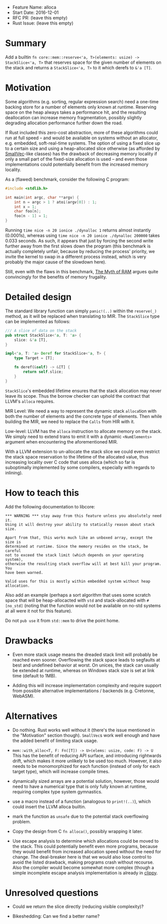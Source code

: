 - Feature Name: alloca
- Start Date: 2016-12-01
- RFC PR: (leave this empty)
- Rust Issue: (leave this empty)

# Summary
[summary]: #summary

Add a builtin `fn core::mem::reserve<'a, T>(elements: usize) -> StackSlice<'a, T>` that reserves space for the given
number of elements on the stack and returns a `StackSlice<'a, T>` to it which derefs to `&'a [T]`.

# Motivation
[motivation]: #motivation

Some algorithms (e.g. sorting, regular expression search) need a one-time backing store for a number of elements only
known at runtime. Reserving space on the heap always takes a performance hit, and the resulting deallocation can
increase memory fragmentation, possibly slightly degrading allocation performance further down the road.

If Rust included this zero-cost abstraction, more of these algorithms could run at full speed – and would be available
on systems without an allocator, e.g. embedded, soft-real-time systems. The option of using a fixed slice up to a
certain size and using a heap-allocated slice otherwise (as afforded by
[SmallVec](https://crates.io/crates/smallvec)-like classes) has the drawback of decreasing memory locality if only a
small part of the fixed-size allocation is used – and even those implementations could potentially benefit from the
increased memory locality.

As a (flawed) benchmark, consider the following C program:

```C
#include <stdlib.h>

int main(int argc, char **argv) {
    int n = argc > 1 ? atoi(argv[0]) : 1;
    int x = 1;
    char foo[n];
    foo[n - 1] = 1;
}
```

Running `time nice -n 20 ionice ./dynalloc 1` returns almost instantly (0.0001s), whereas using `time nice -n 20 ionice
./dynalloc 200000` takes 0.033 seconds. As such, it appears that just by forcing the second write further away from the
first slows down the program (this benchmark is actually completely unfair, because by reducing the process' priority,
we invite the kernel to swap in a different process instead, which is very probably the major cause of the slowdown
here).

Still, even with the flaws in this benchmark,
[The Myth of RAM](http://www.ilikebigbits.com/blog/2014/4/21/the-myth-of-ram-part-i) argues quite convincingly for the
benefits of memory frugality.


# Detailed design
[design]: #detailed-design

The standard library function can simply `panic!(..)` within the `reserve(_)` method, as it will be replaced when
translating to MIR. The `StackSlice` type can be implemented as follows:

```Rust
/// A slice of data on the stack
pub struct StackSlice<'a, T: 'a> {
    slice: &'a [T],
}

impl<'a, T: 'a> Deref for StackSlice<'a, T> {
    type Target = [T];

    fn deref(&self) -> &[T] {
        return self.slice;
    }
}
```

`StackSlice`'s embedded lifetime ensures that the stack allocation may never leave its scope. Thus the borrow checker
can uphold the contract that LLVM's `alloca` requires.

MIR Level: We need a way to represent the dynamic stack `alloca`tion with both the number of elements and the concrete
type of elements. Then while building the MIR, we need to replace the `Calls` from HIR with it.

Low-level: LLVM has the `alloca` instruction to allocate memory on the stack. We simply need to extend trans to emit it
with a dynamic `<NumElements>` argument when encountering the aforementioned MIR.

With a LLVM extension to un-allocate the stack slice we could even restrict the stack space reservation to the lifetime
of the allocated value, thus increasing locality over C code that uses alloca (which so far is suboptimally implemented
by some compilers, especially with regards to inlining).

# How to teach this

Add the following documentation to libcore:

```
*** WARNING *** stay away from this feature unless you absolutely need it.
Using it will destroy your ability to statically reason about stack size.

Apart from that, this works much like an unboxed array, except the size is
determined at runtime. Since the memory resides on the stack, be careful
not to exceed the stack limit (which depends on your operating system),
otherwise the resulting stack overflow will at best kill your program. You
have been warned.

Valid uses for this is mostly within embedded system without heap allocation.
```

Also add an example (perhaps a sort algorithm that uses some scratch space that will be heap-allocacted with `std` and
stack-allocated with `#[no_std]` (noting that the function would not be available on no-std systems at all were it not
for this feature).

Do not `pub use` it from `std::mem` to drive the point home.

# Drawbacks
[drawbacks]: #drawbacks

- Even more stack usage means the dreaded stack limit will probably be reached even sooner. Overflowing the stack space
leads to segfaults at best and undefined behavior at worst. On unices, the stack can usually be extended at runtime,
whereas on Windows stack size is set at link time (default to 1MB).

- Adding this will increase implementation complexity and require support from possible alternative implementations /
backends (e.g. Cretonne, WebASM).

# Alternatives
[alternatives]: #alternatives

- Do nothing. Rust works well without it (there's the issue mentioned in the "Motivation" section though). `SmallVec`s
work well enough and have the added benefit of limiting stack usage.

-  `mem::with_alloc<T, F: Fn([T]) -> U>(elems: usize, code: F) -> U` This has the benefit of reducing API surface, and
introducing rightwards drift, which makes it more unlikely to be used too much. However, it also needs to be
monomorphized for each function (instead of only for each target type), which will increase compile times.

- dynamically sized arrays are a potential solution, however, those would need to have a numerical type that is only
fully known at runtime, requiring complex type system gymnastics.

- use a macro instead of a function (analogous to `print!(..)`), which could insert the LLVM alloca builtin.

- mark the function as `unsafe` due to the potential stack overflowing problem.

- Copy the design from C `fn alloca()`, possibly wrapping it later.

- Use escape analysis to determine which allocations could be moved to the stack. This could potentially benefit even
more programs, because they would benefit from increased allocation speed without the need for change. The deal-breaker
here is that we would also lose control to avoid the listed drawback, making programs crash without recourse. Also the
compiler would become somewhat more complex (though a simple incomplete escape analysis implementation is already in
[clippy](https://github.com/Manishearth/rust-clippy).

# Unresolved questions
[unresolved]: #unresolved-questions

- Could we return the slice directly (reducing visible complexity)?

- Bikeshedding: Can we find a better name?
